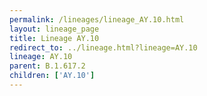 ```yaml
---
permalink: /lineages/lineage_AY.10.html
layout: lineage_page
title: Lineage AY.10
redirect_to: ../lineage.html?lineage=AY.10
lineage: AY.10
parent: B.1.617.2
children: ['AY.10']
---
```

